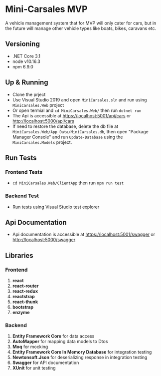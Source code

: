 # Mini-Carsales MVP

A vehicle management system that for MVP will only cater for cars, but in the future will manage other vehicle types like boats, bikes, caravans etc.

## Versioning
* .NET Core 3.1
* node v10.16.3
* npm 6.9.0

## Up & Running
* Clone the prject
* Use Visual Studio 2019 and open `MiniCarsales.sln` and run using `MiniCarsales.Web` project
* Or open termial and `cd MiniCarsales.Web/` then run `dotnet run`
* The Api is accessible at [https://localhost:5001/api/cars](https://localhost:5001/api/cars) or [http://localhost:5000/api/cars](http://localhost:5000/api/cars)
* If need to restore the database, delete the db file at `MiniCarsales.Web/App_Data/MiniCarsales.db`, then open
"Package Manager Console" and run `Update-Database` using the `MiniCarsales.Models` project.

## Run Tests
### Frontend Tests
* `cd MiniCarsales.Web/ClientApp` then run `npm run test`

### Backend Test
* Run tests using Visual Studio test explorer

## Api Documentation
* Api documentation is accessible at [https://localhost:5001/swagger](https://localhost:5001/swagger) or [http://localhost:5000/swagger](http://localhost:5000/swagger)

## Libraries
### Frontend
1. **react**
2. **react-router**
3. **react-redux**
4. **reactstrap**
5. **react-thunk**
6. **bootstrap**
7. **enzyme**

### Backend
1. **Entity Framework Core** for data access
2. **AutoMapper** for mapping data models to Dtos
3. **Moq** for mocking
4. **Entity Framework Core In Memory Database** for integration testing
5. **Newtonsoft.Json** for deserializing response in integration testing
6. **Swagger** for API documentation
7. **XUnit** for unit testing